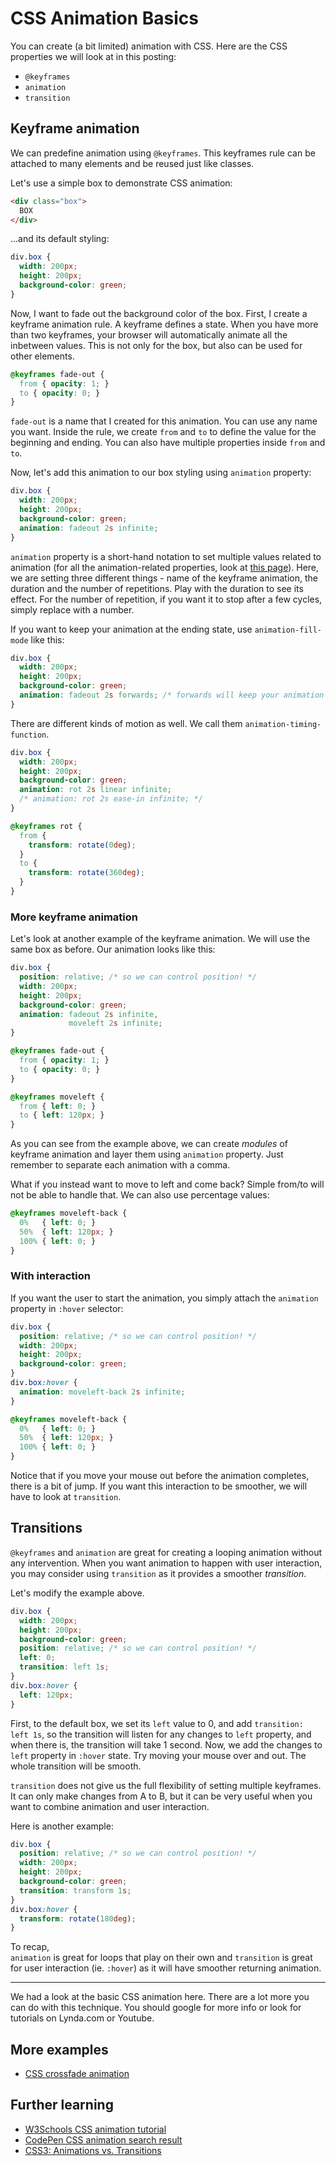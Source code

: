# CSS Animation Basics

You can create (a bit limited) animation with CSS. Here are the CSS properties we will look at in this posting:

- `@keyframes`
- `animation`
- `transition`

## Keyframe animation
We can predefine animation using `@keyframes`. This keyframes rule can be attached to many elements and be reused just like classes.

Let's use a simple box to demonstrate CSS animation:
```html
<div class="box">
  BOX
</div>
```
...and its default styling:
```css
div.box {
  width: 200px;
  height: 200px;
  background-color: green;
}
```

Now, I want to fade out the background color of the box. First, I create a keyframe animation rule. A keyframe defines a state. When you have more than two keyframes, your browser will automatically animate all the inbetween values. This is not only for the box, but also can be used for other elements.

```css
@keyframes fade-out {
  from { opacity: 1; }
  to { opacity: 0; }
}
```
`fade-out` is a name that I created for this animation. You can use any name you want. Inside the rule, we create `from` and `to` to define the value for the beginning and ending. You can also have multiple properties inside `from` and `to`.

Now, let's add this animation to our box styling using `animation` property:

```css
div.box {
  width: 200px;
  height: 200px;
  background-color: green;
  animation: fadeout 2s infinite;
}
```

`animation` property is a short-hand notation to set multiple values related to animation (for all the animation-related properties, look at [this page](https://www.w3schools.com/cssref/css3_pr_animation.asp)). Here, we are setting three different things - name of the keyframe animation, the duration and the number of repetitions. Play with the duration to see its effect. For the number of repetition, if you want it to stop after a few cycles, simply replace with a number.

If you want to keep your animation at the ending state, use `animation-fill-mode` like this:

```css
div.box {
  width: 200px;
  height: 200px;
  background-color: green;
  animation: fadeout 2s forwards; /* forwards will keep your animation at the end state */
}
```

There are different kinds of motion as well. We call them `animation-timing-function`.

```css
div.box {
  width: 200px;
  height: 200px;
  background-color: green;
  animation: rot 2s linear infinite;
  /* animation: rot 2s ease-in infinite; */
}

@keyframes rot {
  from {
    transform: rotate(0deg);
  }
  to {
    transform: rotate(360deg);
  }
}
```

### More keyframe animation
Let's look at another example of the keyframe animation. We will use the same box as before. Our animation looks like this:
```css
div.box {
  position: relative; /* so we can control position! */
  width: 200px;
  height: 200px;
  background-color: green;
  animation: fadeout 2s infinite,
             moveleft 2s infinite;
}

@keyframes fade-out {
  from { opacity: 1; }
  to { opacity: 0; }
}

@keyframes moveleft {
  from { left: 0; }
  to { left: 120px; }
}
```

As you can see from the example above, we can create *modules* of keyframe animation and layer them using `animation` property. Just remember to separate each animation with a comma.

What if you instead want to move to left and come back? Simple from/to will not be able to handle that. We can also use percentage values:

```css
@keyframes moveleft-back {
  0%   { left: 0; }
  50%  { left: 120px; }
  100% { left: 0; }
}
```

### With interaction
If you want the user to start the animation, you simply attach the `animation` property in `:hover` selector:

```css
div.box {
  position: relative; /* so we can control position! */
  width: 200px;
  height: 200px;
  background-color: green;
}
div.box:hover {
  animation: moveleft-back 2s infinite;
}

@keyframes moveleft-back {
  0%   { left: 0; }
  50%  { left: 120px; }
  100% { left: 0; }
}
```

Notice that if you move your mouse out before the animation completes, there is a bit of jump. If you want this interaction to be smoother, we will have to look at `transition`.

## Transitions
`@keyframes` and `animation` are great for creating a looping animation without any intervention. When you want animation to happen with user interaction, you may consider using `transition` as it provides a smoother *transition*.

Let's modify the example above.
```css
div.box {
  width: 200px;
  height: 200px;
  background-color: green;
  position: relative; /* so we can control position! */
  left: 0;
  transition: left 1s;
}
div.box:hover {
  left: 120px;
}
```

First, to the default box, we set its `left` value to 0, and add `transition: left 1s`, so the transition will listen for any changes to `left` property, and when there is, the transition will take 1 second. Now, we add the changes to `left` property in `:hover` state. Try moving your mouse over and out. The whole transition will be smooth.

`transition` does not give us the full flexibility of setting multiple keyframes. It can only make changes from A to B, but it can be very useful when you want to combine animation and user interaction.

Here is another example:

```css
div.box {
  position: relative; /* so we can control position! */
  width: 200px;
  height: 200px;
  background-color: green;
  transition: transform 1s;
}
div.box:hover {
  transform: rotate(180deg);
}
```

To recap,  
`animation` is great for loops that play on their own and `transition` is great for user interaction (ie. `:hover`) as it will have smoother returning animation.

-----


We had a look at the basic CSS animation here. There are a lot more you can do with this technique. You should google for more info or look for tutorials on Lynda.com or Youtube.

## More examples
- [CSS crossfade animation](https://codepen.io/cdaein/pen/LWxEvR?editors=1100)


## Further learning
- [W3Schools CSS animation tutorial](https://www.w3schools.com/css/css3_animations.asp)
- [CodePen CSS animation search result](http://codepen.io/search/pens?q=css+animation&limit=all&type=type-pens)
- [CSS3: Animations vs. Transitions](https://www.kirupa.com/html5/css3_animations_vs_transitions.htm)
